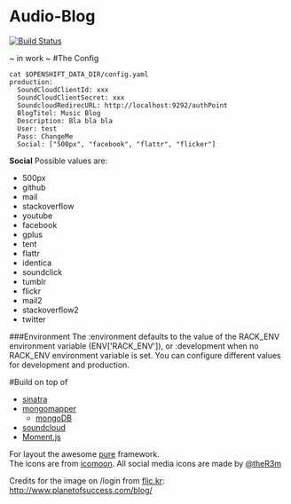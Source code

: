 Audio-Blog
==========
[![Build Status](https://travis-ci.org/fliiiix/Audio-Blog.png?branch=master)](https://travis-ci.org/fliiiix/Audio-Blog)

~ in work ~
#The Config

```
cat $OPENSHIFT_DATA_DIR/config.yaml
production:
  SoundCloudClientId: xxx
  SoundCloudClientSecret: xxx
  SoundcloudRedirecURL: http://localhost:9292/authPoint
  BlogTitel: Music Blog
  Description: Bla bla bla
  User: test
  Pass: ChangeMe
  Social: ["500px", "facebook", "flattr", "flicker"]
```

**Social**
Possible values are:

* 500px
* github
* mail
* stackoverflow
* youtube
* facebook
* gplus
* tent
* flattr
* identica
* soundclick
* tumblr
* flickr
* mail2
* stackoverflow2
* twitter



###Environment 
The :environment defaults to the value of the RACK_ENV environment variable (ENV['RACK_ENV']), or :development when no RACK_ENV environment variable is set. You can configure different values for development and production.

#Build on top of
* [sinatra](http://www.sinatrarb.com/)
* [mongomapper](http://mongomapper.com/)
  * [mongoDB](http://www.mongodb.org/)
* [soundcloud](https://soundcloud.com/)
* [Moment.js](http://momentjs.com/)

For layout the awesome [pure](http://purecss.io/) framework.  
The icons are from [icomoon](http://icomoon.io/). All social media icons are made by [@theR3m](http://twitter.com/theR3m)

Credits for the image on /login from [flic.kr](http://www.flickr.com/photos/42931449@N07/5771025070/): http://www.planetofsuccess.com/blog/
